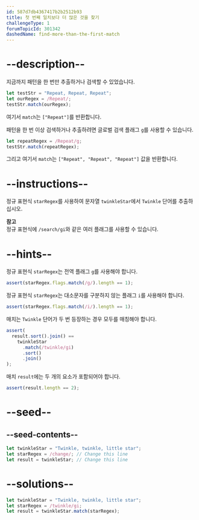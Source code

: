 ```yaml
---
id: 587d7db4367417b2b2512b93
title: 첫 번째 일치보다 더 많은 것을 찾기
challengeType: 1
forumTopicId: 301342
dashedName: find-more-than-the-first-match
---
```


# --description--

지금까지 패턴을 한 번만 추출하거나 검색할 수 있었습니다.

```js
let testStr = "Repeat, Repeat, Repeat";
let ourRegex = /Repeat/;
testStr.match(ourRegex);
```

여기서 `match`는 `["Repeat"]`를 반환합니다.

패턴을 한 번 이상 검색하거나 추출하려면 글로벌 검색 플래그 `g`를 사용할 수 있습니다.

```js
let repeatRegex = /Repeat/g;
testStr.match(repeatRegex);
```

그리고 여기서 `match`는 `["Repeat", "Repeat", "Repeat"]` 값을 반환합니다.

# --instructions--

정규 표현식 `starRegex`를 사용하여 문자열 `twinkleStar`에서 `Twinkle` 단어를 추출하십시오.

**참고**  
정규 표현식에 `/search/gi`와 같은 여러 플래그를 사용할 수 있습니다.

# --hints--

정규 표현식 `starRegex`는 전역 플래그 `g`를 사용해야 합니다.

```js
assert(starRegex.flags.match(/g/).length == 1);
```

정규 표현식 `starRegex`는 대소문자를 구분하지 않는 플래그 `i`를 사용해야 합니다.

```js
assert(starRegex.flags.match(/i/).length == 1);
```

매치는 `Twinkle` 단어가 두 번 등장하는 경우 모두를 매칭해야 합니다.

```js
assert(
  result.sort().join() ==
    twinkleStar
      .match(/twinkle/gi)
      .sort()
      .join()
);
```

매치 `result`에는 두 개의 요소가 포함되어야 합니다.

```js
assert(result.length == 2);
```

# --seed--

## --seed-contents--

```js
let twinkleStar = "Twinkle, twinkle, little star";
let starRegex = /change/; // Change this line
let result = twinkleStar; // Change this line
```

# --solutions--

```js
let twinkleStar = "Twinkle, twinkle, little star";
let starRegex = /twinkle/gi;
let result = twinkleStar.match(starRegex);
```
